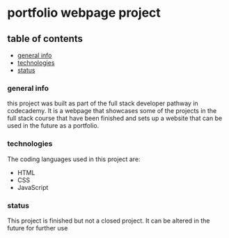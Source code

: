# portfolio webpage project

## table of contents
* [general info](#general-info)
* [technologies](#technologies)
* [status](#status)

### general info
this project was built as part of the full stack developer pathway in codecademy. It is a webpage that showcases some of the projects in the full stack course that have been finished and sets up a website that can be used in the future as a portfolio.

### technologies
The coding languages used in this project are:
* HTML
* CSS
* JavaScript

### status
This project is finished but not a closed project. It can be altered in the future for further use